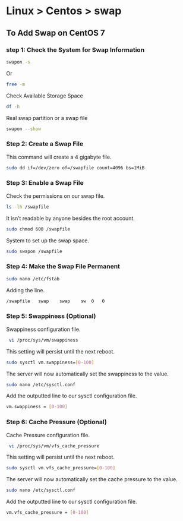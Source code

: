 # Linux > Centos > swap

## To Add Swap on CentOS 7

### step 1: Check the System for Swap Information

```bash
swapon -s
```
Or
```bash
free -m
```
Check Available Storage Space
```bash
df -h
```
Real swap partition or a swap file
```bash
swapon --show
```

### Step 2: Create a Swap File
This command will create a 4 gigabyte file.
```bash
sudo dd if=/dev/zero of=/swapfile count=4096 bs=1MiB
```

### Step 3: Enable a Swap File
Check the permissions on our swap file.
```bash
ls -lh /swapfile
```
It isn’t readable by anyone besides the root account.
```bash
sudo chmod 600 /swapfile
```
System to set up the swap space.
```bash
sudo swapon /swapfile
```

### Step 4: Make the Swap File Permanent
```bash
sudo nano /etc/fstab
```
Adding the line.
```bash
/swapfile   swap    swap    sw  0   0
```

### Step 5: Swappiness (Optional)
Swappiness configuration file.
```bash 
 vi /proc/sys/vm/swappiness
```
This setting will persist until the next reboot.
```bash 
sudo sysctl vm.swappiness=[0-100]
```
The server will now automatically set the swappiness to the value.
```bash
sudo nano /etc/sysctl.conf
```
Add the outputted line to our sysctl configuration file.
```bash
vm.swappiness = [0-100]
```
### Step 6: Cache Pressure (Optional)
Cache Pressure configuration file.
```bash 
 vi /proc/sys/vm/vfs_cache_pressure
```
This setting will persist until the next reboot.
```bash 
sudo sysctl vm.vfs_cache_pressure=[0-100]
```
The server will now automatically set the cache pressure to the value.
```bash
sudo nano /etc/sysctl.conf
```
Add the outputted line to our sysctl configuration file.
```bash
vm.vfs_cache_pressure = [0-100]
```
